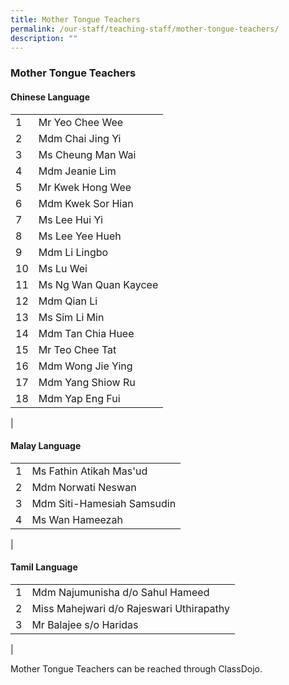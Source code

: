 ```yaml
---
title: Mother Tongue Teachers
permalink: /our-staff/teaching-staff/mother-tongue-teachers/
description: ""
---
```

### **Mother Tongue Teachers**

#### **Chinese Language**

|  |  |
| -------- | -------- | 
| 1 | Mr Yeo Chee Wee | 
| 2 | Mdm Chai Jing Yi | 
| 3 | Ms Cheung Man Wai |
| 4 | Mdm Jeanie Lim | 
| 5 | Mr Kwek Hong Wee |
| 6 | Mdm Kwek Sor Hian | 
| 7 | Ms Lee Hui Yi | 
| 8 | Ms Lee Yee Hueh | 
| 9 | Mdm Li Lingbo |
| 10 | Ms Lu Wei | 
| 11 | Ms Ng Wan Quan Kaycee | 
| 12 | Mdm Qian Li |  
| 13 | Ms Sim Li Min | 
| 14 | Mdm Tan Chia Huee |
| 15 | Mr Teo Chee Tat | 
| 16 | Mdm Wong Jie Ying | 
| 17 | Mdm Yang Shiow Ru | 
| 18 | Mdm Yap Eng Fui | 
|

#### **Malay Language**

|  |  |  
|---|---|
| 1 | Ms Fathin Atikah Mas'ud | 
| 2 | Mdm Norwati Neswan  | 
| 3 | Mdm Siti-Hamesiah Samsudin | 
| 4 | Ms Wan Hameezah  |
|

#### **Tamil Language**

|  |  |  
|---|---|
| 1 | Mdm Najumunisha d/o Sahul Hameed | 
| 2 | Miss Mahejwari d/o Rajeswari Uthirapathy | 
| 3 | Mr Balajee s/o Haridas|
|

Mother Tongue Teachers can be reached through ClassDojo.